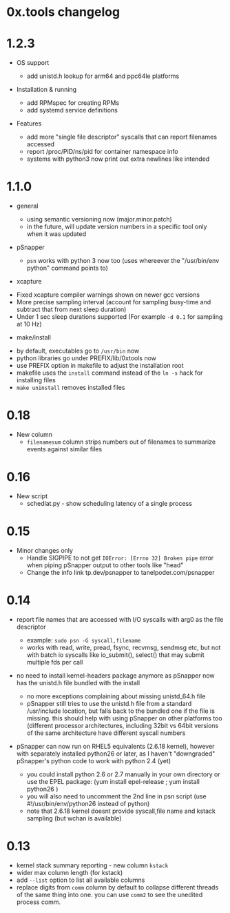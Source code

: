 # 0x.tools changelog

1.2.3
======================
* OS support
  - add unistd.h lookup for arm64 and ppc64le platforms

* Installation & running
  - add RPMspec for creating RPMs
  - add systemd service definitions

* Features
  - add more "single file descriptor" syscalls that can report filenames accessed
  - report /proc/PID/ns/pid for container namespace info
  - systems with python3 now print out extra newlines like intended

1.1.0
======================
* general
  - using semantic versioning now (major.minor.patch)
  - in the future, will update version numbers in a specific tool only when it was updated

* pSnapper
  - `psn` works with python 3 now too (uses whereever the "/usr/bin/env python" command points to)

* xcapture
 - Fixed xcapture compiler warnings shown on newer gcc versions
 - More precise sampling interval (account for sampling busy-time and subtract that from next sleep duration)
 - Under 1 sec sleep durations supported (For example `-d 0.1` for sampling at 10 Hz)

* make/install
 - by default, executables go to `/usr/bin` now
 - python libraries go under PREFIX/lib/0xtools now
 - use PREFIX option in makefile to adjust the installation root
 - makefile uses the `install` command instead of the `ln -s` hack for installing files
 - `make uninstall` removes installed files

0.18
======================
* New column
  - `filenamesum` column strips numbers out of filenames to summarize events against similar files

0.16
======================
* New script
  - schedlat.py - show scheduling latency of a single process

0.15
======================
* Minor changes only
  - Handle SIGPIPE to not get `IOError: [Errno 32] Broken pipe` error when piping pSnapper output to other tools like "head"
  - Change the info link tp.dev/psnapper to tanelpoder.com/psnapper

0.14
======================
* report file names that are accessed with I/O syscalls with arg0 as the file descriptor
  - example: `sudo psn -G syscall,filename`
  - works with read, write, pread, fsync, recvmsg, sendmsg etc, but not with batch io syscalls like io_submit(), select() that may submit multiple fds per call

* no need to install kernel-headers package anymore as pSnapper now has the unistd.h file bundled with the install
  - no more exceptions complaining about missing unistd_64.h file
  - pSnapper still tries to use the unistd.h file from a standard /usr/include location, but falls back to the bundled one if the file is missing. this should help with using pSnapper on other platforms too (different processor architectures, including 32bit vs 64bit versions of the same architecture have different syscall numbers

* pSnapper can now run on RHEL5 equivalents (2.6.18 kernel), however with separately installed python26 or later, as I haven't "downgraded" pSnapper's python code to work with python 2.4 (yet)
  - you could install python 2.6 or 2.7 manually in your own directory or use the EPEL package: (yum install epel-release ; yum install python26 )
  - you will also need to uncomment the 2nd line in psn script (use #!/usr/bin/env/python26 instead of python)
  - note that 2.6.18 kernel doesnt provide syscall,file name and kstack sampling (but wchan is available)



0.13
======================
* kernel stack summary reporting - new column `kstack`
* wider max column length (for kstack)
* add `--list` option to list all available columns
* replace digits from `comm` column by default to collapse different threads of the same thing into one. you can use `comm2` to see the unedited process comm.

